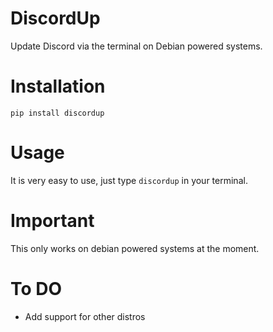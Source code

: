 # DiscordUp
Update Discord via the terminal on Debian powered systems.

# Installation
```
pip install discordup
```

# Usage
It is very easy to use, just type ``discordup`` in your terminal.

# Important
This only works on debian powered systems at the moment.

# To DO
   - Add support for other distros